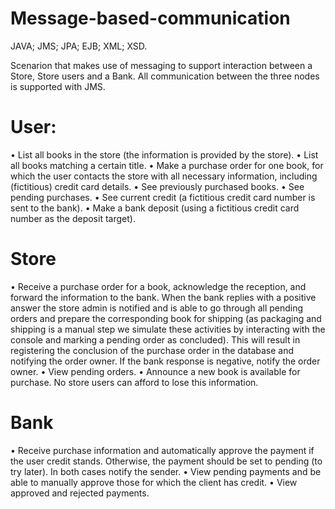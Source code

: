 # Message-based-communication

JAVA; JMS; JPA; EJB; XML; XSD.

Scenarion that makes use of messaging to support interaction between a Store, Store users and a Bank.
All communication between the three nodes is supported with JMS.

# User:
• List all books in the store (the information is provided by the store).
• List all books matching a certain title.
• Make a purchase order for one book, for which the user contacts the store with all necessary information, including (fictitious) credit card details.
• See previously purchased books.
• See pending purchases.
• See current credit (a fictitious credit card number is sent to the bank).
• Make a bank deposit (using a fictitious credit card number as the deposit target).

# Store 
• Receive a purchase order for a book, acknowledge the reception, and forward the
information to the bank. When the bank replies with a positive answer the store
admin is notified and is able to go through all pending orders and prepare the
corresponding book for shipping (as packaging and shipping is a manual step we
simulate these activities by interacting with the console and marking a pending
order as concluded). This will result in registering the conclusion of the purchase
order in the database and notifying the order owner. If the bank response is negative,
notify the order owner.
• View pending orders.
• Announce a new book is available for purchase. No store users can afford to lose this
information.

# Bank
• Receive purchase information and automatically approve the payment if the user
credit stands. Otherwise, the payment should be set to pending (to try later). In both
cases notify the sender.
• View pending payments and be able to manually approve those for which the client
has credit.
• View approved and rejected payments.
